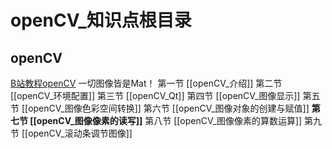 # openCV_知识点根目录
## openCV
[B站教程openCV](https://www.bilibili.com/video/BV1i54y1m7tw?p=7&spm_id_from=pageDriver)
一切图像皆是Mat！
第一节 [[openCV_介绍]]
第二节 [[openCV_环境配置]]
第三节 [[openCV_Qt]]
第四节	[[openCV_图像显示]]
第五节 [[openCV_图像色彩空间转换]]
第六节 [[openCV_图像对象的创建与赋值]]
**第七节 [[openCV_图像像素的读写]]**
第八节 [[openCV_图像像素的算数运算]]
第九节 [[openCV_滚动条调节图像]]
